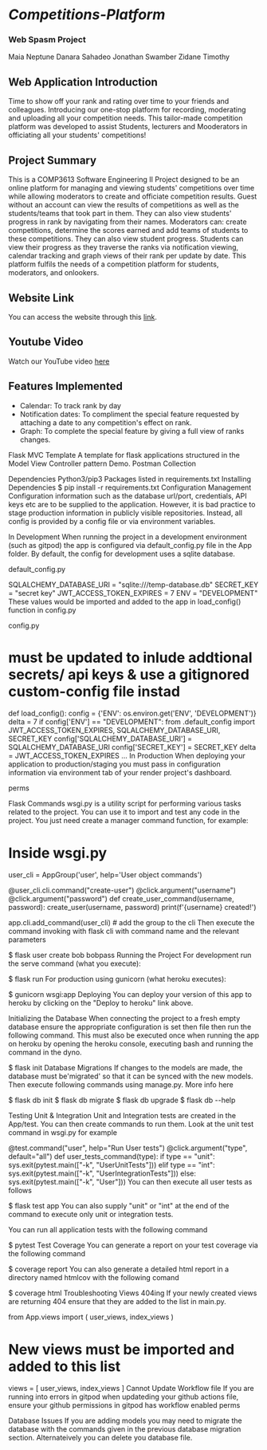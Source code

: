 # *Competitions-Platform*
### Web Spasm Project

Maia Neptune
Danara Sahadeo
Jonathan Swamber
Zidane Timothy

## Web Application Introduction
Time to show off your rank and rating over time to your friends and colleagues. Introducing our one-stop platform for recording, moderating and uploading  all your competition needs. This tailor-made competition platform was developed to assist Students, lecturers and Mooderators in officiating all your students' competitions!

## Project Summary
This is a COMP3613 Software Engineering II Project designed to be an online platform for managing and viewing students' competitions over time while allowing moderators to create and officiate competition results. Guest without an account can view the results of competitions as well as the students/teams that took part in them. They can also view students' progress in rank by navigating from their names. Moderators can: create competitions, determine the scores earned and add teams of students to these competitions. They can also view student progress. Students can view their progress as they traverse the ranks via notification viewing, calendar tracking and graph views of their rank per update by date. This platform fulfils the needs of a competition platform for students, moderators, and onlookers. 

## Website Link
You can access the website through this [link](https://github.com/INFO3604-Project-Team/UWI-Competitions-Platform).

## Youtube Video
Watch our YouTube video [here](https://github.com/INFO3604-Project-Team/UWI-Competitions-Platform)

## Features Implemented
* Calendar: To track rank by day
* Notification dates: To compliment the special feature requested by attaching a date to any competition's effect on rank.
* Graph: To complete the special feature by giving a full view of ranks changes. 

Flask MVC Template
A template for flask applications structured in the Model View Controller pattern Demo. Postman Collection

Dependencies
Python3/pip3
Packages listed in requirements.txt
Installing Dependencies
$ pip install -r requirements.txt
Configuration Management
Configuration information such as the database url/port, credentials, API keys etc are to be supplied to the application. However, it is bad practice to stage production information in publicly visible repositories. Instead, all config is provided by a config file or via environment variables.

In Development
When running the project in a development environment (such as gitpod) the app is configured via default_config.py file in the App folder. By default, the config for development uses a sqlite database.

default_config.py

SQLALCHEMY_DATABASE_URI = "sqlite:///temp-database.db"
SECRET_KEY = "secret key"
JWT_ACCESS_TOKEN_EXPIRES = 7
ENV = "DEVELOPMENT"
These values would be imported and added to the app in load_config() function in config.py

config.py

# must be updated to inlude addtional secrets/ api keys & use a gitignored custom-config file instad
def load_config():
    config = {'ENV': os.environ.get('ENV', 'DEVELOPMENT')}
    delta = 7
    if config['ENV'] == "DEVELOPMENT":
        from .default_config import JWT_ACCESS_TOKEN_EXPIRES, SQLALCHEMY_DATABASE_URI, SECRET_KEY
        config['SQLALCHEMY_DATABASE_URI'] = SQLALCHEMY_DATABASE_URI
        config['SECRET_KEY'] = SECRET_KEY
        delta = JWT_ACCESS_TOKEN_EXPIRES
...
In Production
When deploying your application to production/staging you must pass in configuration information via environment tab of your render project's dashboard.

perms

Flask Commands
wsgi.py is a utility script for performing various tasks related to the project. You can use it to import and test any code in the project. You just need create a manager command function, for example:

# Inside wsgi.py

user_cli = AppGroup('user', help='User object commands')

@user_cli.cli.command("create-user")
@click.argument("username")
@click.argument("password")
def create_user_command(username, password):
    create_user(username, password)
    print(f'{username} created!')

app.cli.add_command(user_cli) # add the group to the cli
Then execute the command invoking with flask cli with command name and the relevant parameters

$ flask user create bob bobpass
Running the Project
For development run the serve command (what you execute):

$ flask run
For production using gunicorn (what heroku executes):

$ gunicorn wsgi:app
Deploying
You can deploy your version of this app to heroku by clicking on the "Deploy to heroku" link above.

Initializing the Database
When connecting the project to a fresh empty database ensure the appropriate configuration is set then file then run the following command. This must also be executed once when running the app on heroku by opening the heroku console, executing bash and running the command in the dyno.

$ flask init
Database Migrations
If changes to the models are made, the database must be'migrated' so that it can be synced with the new models. Then execute following commands using manage.py. More info here

$ flask db init
$ flask db migrate
$ flask db upgrade
$ flask db --help

Testing
Unit & Integration
Unit and Integration tests are created in the App/test. You can then create commands to run them. Look at the unit test command in wsgi.py for example

@test.command("user", help="Run User tests")
@click.argument("type", default="all")
def user_tests_command(type):
    if type == "unit":
        sys.exit(pytest.main(["-k", "UserUnitTests"]))
    elif type == "int":
        sys.exit(pytest.main(["-k", "UserIntegrationTests"]))
    else:
        sys.exit(pytest.main(["-k", "User"]))
You can then execute all user tests as follows

$ flask test app
You can also supply "unit" or "int" at the end of the command to execute only unit or integration tests.

You can run all application tests with the following command

$ pytest
Test Coverage
You can generate a report on your test coverage via the following command

$ coverage report
You can also generate a detailed html report in a directory named htmlcov with the following comand

$ coverage html
Troubleshooting
Views 404ing
If your newly created views are returning 404 ensure that they are added to the list in main.py.

from App.views import (
    user_views,
    index_views
)

# New views must be imported and added to this list
views = [
    user_views,
    index_views
]
Cannot Update Workflow file
If you are running into errors in gitpod when updateding your github actions file, ensure your github permissions in gitpod has workflow enabled perms

Database Issues
If you are adding models you may need to migrate the database with the commands given in the previous database migration section. Alternateively you can delete you database file.
